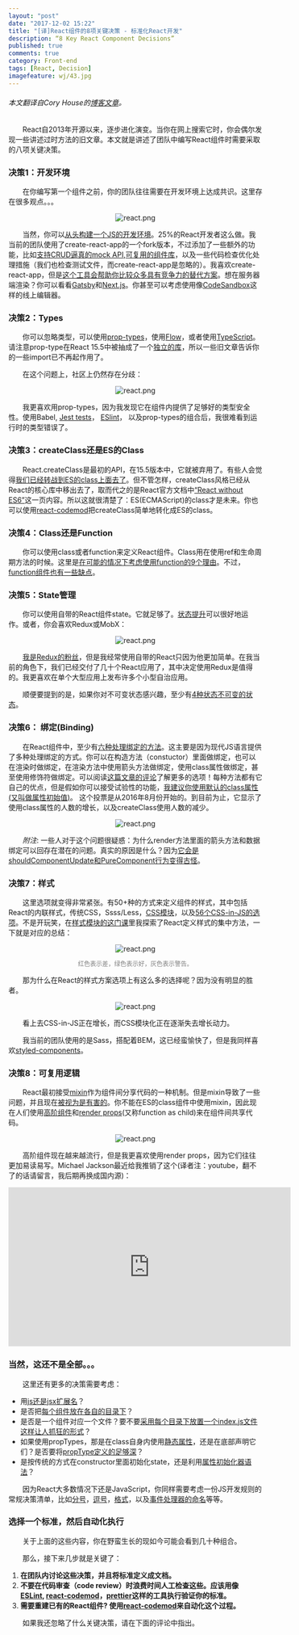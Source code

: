```yaml
---
layout: "post"
date: "2017-12-02 15:22"
title: "[译]React组件的8项关键决策 - 标准化React开发"
description: “8 Key React Component Decisions”
published: true
comments: true
category: Front-end
tags: [React, Decision]
imagefeature: wj/43.jpg
---
```

###### 本文翻译自Cory House的[博客文章](https://medium.freecodecamp.org/8-key-react-component-decisions-cc965db11594)。

&emsp;&emsp;React自2013年开源以来，逐步进化演变。当你在网上搜索它时，你会偶尔发现一些讲述过时方法的旧文章。本文就是讲述了团队中编写React组件时需要采取的八项关键决策。

<!--more-->

### 决策1：开发环境

&emsp;&emsp;在你编写第一个组件之前，你的团队往往需要在开发环境上达成共识。这里存在很多观点。。。

<center><img class="center" src="{{ site.url }}/images/2017/react-1.png" alt="react.png"></center>

&emsp;&emsp;当然，你可以[从头构建一个JS的开发环境](https://www.pluralsight.com/courses/javascript-development-environment)。25%的React开发者这么做。我当前的团队使用了create-react-app的一个fork版本，不过添加了一些额外的功能，比如[支持CRUD逼真的mock API](https://medium.freecodecamp.org/rapid-development-via-mock-apis-e559087be066),[可复用的组件库](https://www.pluralsight.com/courses/react-creating-reusable-components)，以及一些代码检查优化处理措施（我们也检查测试文件，而create-react-app是忽略的）。我喜欢create-react-app，但是[这个工具会帮助你比较众多具有竞争力的替代方案](https://www.andrewhfarmer.com/starter-project/)。想在服务器端渲染？你可以看看[Gatsby](http://gatsbyjs.org)和[Next.js](https://github.com/zeit/next.js/)。你甚至可以考虑使用像[CodeSandbox](https://codesandbox.io)这样的线上编辑器。

### 决策2：Types

&emsp;&emsp;你可以忽略类型，可以使用[prop-types](https://reactjs.org/docs/typechecking-with-proptypes.html)，使用[Flow](https://flow.org)，或者使用[TypeScript](https://www.typescriptlang.org)。请注意prop-type在React 15.5中被抽成了一个[独立的库](https://www.npmjs.com/package/prop-types)，所以一些旧文章告诉你的一些import已不再起作用了。

&emsp;&emsp;在这个问题上，社区上仍然存在分歧：

<center><img class="center" src="{{ site.url }}/images/2017/react-2.png" alt="react.png"></center>

&emsp;&emsp;我更喜欢用prop-types，因为我发现它在组件内提供了足够好的类型安全性。使用Babel, [Jest tests](https://facebook.github.io/jest/)， [ESlint](http://www.eslint.org)， 以及prop-types的组合后，我很难看到运行时的类型错误了。

### 决策3：createClass还是ES的Class

&emsp;&emsp;React.createClass是最初的API，在15.5版本中，它就被弃用了。有些人会觉得[我们已经转战到ES的class上面去了](https://medium.com/dailyjs/we-jumped-the-gun-moving-react-components-to-es2015-class-syntax-2b2bb6f35cb3)。但不管怎样，createClass风格已经从React的核心库中移出去了，取而代之的是React官方文档中[“React without ES6”](https://reactjs.org/docs/react-without-es6.html)这一页内容。所以这就很清楚了：ES(ECMAScript)的class才是未来。你也可以使用[react-codemod](https://github.com/reactjs/react-codemod)把createClass简单地转化成ES的class。

### 决策4：Class还是Function

&emsp;&emsp;你可以使用class或者function来定义React组件。Class用在使用ref和生命周期方法的时候。这里是[在可能的情况下考虑使用function的9个理由](https://hackernoon.com/react-stateless-functional-components-nine-wins-you-might-have-overlooked-997b0d933dbc)。不过，[function组件也有一些缺点](https://hackernoon.com/react-stateless-functional-components-nine-wins-you-might-have-overlooked-997b0d933dbc)。

### 决策5：State管理

&emsp;&emsp;你可以使用自带的React组件state。它就足够了。[状态提升](http://www.css88.com/react/docs/lifting-state-up.html)可以很好地运作。或者，你会喜欢Redux或MobX：

<center><img class="center" src="{{ site.url }}/images/2017/react-3.png" alt="react.png"></center>

&emsp;&emsp;[我是Redux的粉丝](https://www.pluralsight.com/courses/react-redux-react-router-es6)，但是我经常使用自带的React只因为他更加简单。在我当前的角色下，我们已经交付了几十个React应用了，其中决定使用Redux是值得的。我更喜欢在单个大型应用上发布许多个小型自治应用。

&emsp;&emsp;顺便要提到的是，如果你对不可变状态感兴趣，至少有[4种状态不可变的状态](https://medium.com/@housecor/handling-state-in-react-four-immutable-approaches-to-consider-d1f5c00249d5)。

### 决策6： 绑定(Binding)

&emsp;&emsp;在React组件中，至少有[六种处理绑定的方法](https://medium.freecodecamp.org/react-binding-patterns-5-approaches-for-handling-this-92c651b5af56)。这主要是因为现代JS语言提供了多种处理绑定的方式。你可以在构造方法（constuctor）里面做绑定，也可以在渲染时做绑定，在渲染方法中使用箭头方法做绑定，使用class属性做绑定，甚至使用修饰符做绑定。可以阅读[这篇文章的评论](https://medium.freecodecamp.org/react-binding-patterns-5-approaches-for-handling-this-92c651b5af56)了解更多的选项！每种方法都有它自己的优点，但是假如你可以接受试验性的功能，[我建议你使用默认的class属性(又叫做属性初始值)](https://medium.freecodecamp.org/react-binding-patterns-5-approaches-for-handling-this-92c651b5af56)。
这个投票是从2016年8月份开始的。到目前为止，它显示了使用class属性的人数的增长，以及createClass使用人数的减少。

<center><img class="center" src="{{ site.url }}/images/2017/react-4.png" alt="react.png"></center>

&emsp;&emsp;*附注*: 一些人对于这个问题很疑惑：为什么render方法里面的箭头方法和数据绑定可以回存在潜在的问题。真实的原因是什么？因为[它会是shouldComponentUpdate和PureComponent行为变得古怪](https://medium.freecodecamp.org/why-arrow-functions-and-bind-in-reacts-render-are-problematic-f1c08b060e36)。

### 决策7：样式

&emsp;&emsp;这里选项就变得非常紧张。有50+种的方式来定义组件的样式，其中包括React的内联样式，传统CSS，Ssss/Less，[CSS模块](https://github.com/css-modules/css-modules)，以及[56个CSS-in-JS的选项](https://github.com/MicheleBertoli/css-in-js)。不是开玩笑，在[样式模块的这门课](https://www.pluralsight.com/courses/react-creating-reusable-components)里我探索了React定义样式的集中方法，一下就是对应的总结：

<center><img class="center" src="{{ site.url }}/images/2017/react-5.png" alt="react.png" style="margin-bottom: 0;">
<p style="font-size: 12px; color: grey; text-align: center;">红色表示差，绿色表示好，灰色表示警告。</p></center>

&emsp;&emsp;那为什么在React的样式方案选项上有这么多的选择呢？因为没有明显的胜者。

<center><img class="center" src="{{ site.url }}/images/2017/react-6.png" alt="react.png"></center>

&emsp;&emsp;看上去CSS-in-JS正在增长，而CSS模块化正在逐渐失去增长动力。

&emsp;&emsp;我当前的团队使用的是Sass，搭配着BEM，这已经蛮愉快了，但是我同样喜欢[styled-components](https://www.styled-components.com)。

### 决策8：可复用逻辑

&emsp;&emsp;React最初接受[mixin](https://reactjs.org/docs/react-without-es6.html#mixins)作为组件间分享代码的一种机制。但是mixin导致了一些问题，并且现在[被视为是有害的](https://reactjs.org/blog/2016/07/13/mixins-considered-harmful.html)。你不能在ES的class组件中使用mixin，因此现在人们使用[高阶组件](https://reactjs.org/docs/higher-order-components.html)和[render props](https://cdb.reacttraining.com/use-a-render-prop-50de598f11ce)(又称function as child)来在组件间共享代码。

<center><img class="center" src="{{ site.url }}/images/2017/react-7.png" alt="react.png"></center>

&emsp;&emsp;高阶组件现在越来越流行，但是我更喜欢使用render props，因为它们往往更加易读易写。Michael Jackson最近给我推销了这个(译者注：youtube，翻不了的话请留言，我后期再换成国内源)：
<iframe width="560" height="315" src="https://www.youtube.com/embed/BcVAq3YFiuc" frameborder="0" allowfullscreen></iframe>


### 当然，这还不是全部。。。

&emsp;&emsp;这里还有更多的决策需要考虑：

- 用[js还是jsx扩展名](https://github.com/facebookincubator/create-react-app/issues/87#issuecomment-234627904)？
- 是否把[每个组件放在各自的目录下](https://medium.com/styled-components/component-folder-pattern-ee42df37ec68)？
- 是否是一个组件对应一个文件？要不要[采用每个目录下放置一个index.js文件这样让人抓狂的形式](https://hackernoon.com/the-100-correct-way-to-structure-a-react-app-or-why-theres-no-such-thing-3ede534ef1ed)？
- 如果使用propTypes，那是在class自身内使用[静态属性](https://michalzalecki.com/react-components-and-class-properties/#static-fields)，还是在底部声明它们？是否要将[propType定义的足够深](https://iamakulov.com/notes/deep-proptypes/?utm_content=buffer57abf&utm_medium=social&utm_source=twitter.com&utm_campaign=buffer)？
- 是按传统的方式在constructor里面初始化state，还是利用[属性初始化器语法](http://stackoverflow.com/questions/35662932/react-constructor-es6-vs-es7)？

&emsp;&emsp;因为React大多数情况下还是JavaScript，你同样需要考虑一份JS开发规则的常规决策清单，比如[分号](https://eslint.org/docs/rules/semi)，[逗号](https://eslint.org/docs/rules/comma-dangle)，[格式](https://github.com/prettier/prettier)，以及[事件处理器的命名](https://jaketrent.com/post/naming-event-handlers-react/)等等。


### 选择一个标准，然后自动化执行
&emsp;&emsp;关于上面的这些内容，你在野蛮生长的现如今可能会看到几十种组合。

&emsp;&emsp;那么，接下来几步就是关键了：

1. **在团队内讨论这些决策，并且将标准定义成文档。**
2. **不要在代码审查（code review）时浪费时间人工检查这些。应该用像[ESLint](https://eslint.org), [react-codemod](https://github.com/yannickcr/eslint-plugin-react)，[prettier](https://github.com/prettier/prettier)这样的工具执行验证你的标准。**
3. **需要重建已有的React组件? 使用[react-codemod](https://github.com/reactjs/react-codemod)来自动化这个过程。**

&emsp;&emsp;如果我还忽略了什么关键决策，请在下面的评论中指出。
